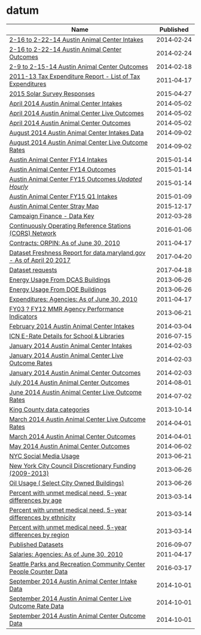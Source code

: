 # datum

Name | Published
---- | ---------
[2-16 to 2-22-14 Austin Animal Center Intakes](../datasets/db24-fcaw.md) | 2014&#x2011;02&#x2011;24
[2-16 to 2-22-14 Austin Animal Center Outcomes](../datasets/vs6n-chuq.md) | 2014&#x2011;02&#x2011;24
[2-9 to 2-15-14 Austin Animal Center Outcomes](../datasets/ctnk-wvxm.md) | 2014&#x2011;02&#x2011;18
[2011-13 Tax Expenditure Report - List of Tax Expenditures](../datasets/cjmm-9sxs.md) | 2011&#x2011;04&#x2011;17
[2015 Solar Survey Responses](../datasets/6x35-pz53.md) | 2015&#x2011;04&#x2011;27
[April 2014 Austin Animal Center Intakes](../datasets/cu49-7a5a.md) | 2014&#x2011;05&#x2011;02
[April 2014 Austin Animal Center Live Outcomes](../datasets/da96-d4bx.md) | 2014&#x2011;05&#x2011;02
[April 2014 Austin Animal Center Outcomes](../datasets/wtyt-mpzf.md) | 2014&#x2011;05&#x2011;02
[August 2014 Austin Animal Center Intakes Data](../datasets/qyb8-tmu7.md) | 2014&#x2011;09&#x2011;02
[August 2014 Austin Animal Center Live Outcome Rates](../datasets/6m7k-g59q.md) | 2014&#x2011;09&#x2011;02
[Austin Animal Center FY14 Intakes](../datasets/jam6-aawd.md) | 2015&#x2011;01&#x2011;14
[Austin Animal Center FY14 Outcomes](../datasets/azsy-zee6.md) | 2015&#x2011;01&#x2011;14
[Austin Animal Center FY15 Outcomes *Updated Hourly*](../datasets/fb53-k8de.md) | 2015&#x2011;01&#x2011;14
[Austin Animal Center FY15 Q1 Intakes](../datasets/9w5t-cuk2.md) | 2015&#x2011;01&#x2011;09
[Austin Animal Center Stray Map](../datasets/kz4x-q9k5.md) | 2015&#x2011;12&#x2011;17
[Campaign Finance - Data Key](../datasets/wygs-cc76.md) | 2012&#x2011;03&#x2011;28
[Continuously Operating Reference Stations (CORS) Network](../datasets/j7t6-d8a8.md) | 2016&#x2011;01&#x2011;06
[Contracts: ORPIN: As of June 30, 2010](../datasets/br2t-dc7x.md) | 2011&#x2011;04&#x2011;17
[Dataset Freshness Report for data.maryland.gov - As of April 20 2017](../datasets/8ypa-c9d9.md) | 2017&#x2011;04&#x2011;20
[Dataset requests](../datasets/56g4-9ua5.md) | 2017&#x2011;04&#x2011;18
[Energy Usage From DCAS Buildings](../datasets/pwva-zn2w.md) | 2013&#x2011;06&#x2011;26
[Energy Usage From DOE Buildings](../datasets/mq6n-s45c.md) | 2013&#x2011;06&#x2011;26
[Expenditures: Agencies: As of June 30, 2010](../datasets/822n-er69.md) | 2011&#x2011;04&#x2011;17
[FY03 ? FY12 MMR Agency Performance Indicators](../datasets/jhjm-vsp8.md) | 2013&#x2011;06&#x2011;21
[February 2014 Austin Animal Center Intakes](../datasets/9ejy-j7t5.md) | 2014&#x2011;03&#x2011;04
[ICN E-Rate Details for School & Libraries](../datasets/4dfz-ax32.md) | 2016&#x2011;07&#x2011;15
[January 2014 Austin Animal Center Intakes](../datasets/k4zx-bu88.md) | 2014&#x2011;02&#x2011;03
[January 2014 Austin Animal Center Live Outcome Rates](../datasets/v7ft-5zy3.md) | 2014&#x2011;02&#x2011;03
[January 2014 Austin Animal Center Outcomes](../datasets/up99-pfez.md) | 2014&#x2011;02&#x2011;03
[July 2014 Austin Animal Center Outcomes](../datasets/bw6v-aead.md) | 2014&#x2011;08&#x2011;01
[June 2014 Austin Animal Center Live Outcome Rates](../datasets/tb3x-mddn.md) | 2014&#x2011;07&#x2011;02
[King County data categories](../datasets/6hdp-2uus.md) | 2013&#x2011;10&#x2011;14
[March 2014 Austin Animal Center Live Outcome Rates](../datasets/7kz2-qyez.md) | 2014&#x2011;04&#x2011;01
[March 2014 Austin Animal Center Outcomes](../datasets/krsq-4num.md) | 2014&#x2011;04&#x2011;01
[May 2014 Austin Animal Center Outcomes](../datasets/dque-zfgd.md) | 2014&#x2011;06&#x2011;02
[NYC Social Media Usage](../datasets/5b3a-rs48.md) | 2013&#x2011;06&#x2011;21
[New York City Council Discretionary Funding (2009-2013)](../datasets/m3fi-rt3k.md) | 2013&#x2011;06&#x2011;26
[Oil Usage ( Select City Owned Buildings)](../datasets/whux-iuiu.md) | 2013&#x2011;06&#x2011;26
[Percent with unmet medical need, 5-year differences by age](../datasets/fupa-q885.md) | 2013&#x2011;03&#x2011;14
[Percent with unmet medical need, 5-year differences by ethnicity](../datasets/jgg3-zkyf.md) | 2013&#x2011;03&#x2011;14
[Percent with unmet medical need, 5-year differences by region](../datasets/k6xi-7wup.md) | 2013&#x2011;03&#x2011;14
[Published Datasets](../datasets/4atw-h7q2.md) | 2016&#x2011;09&#x2011;07
[Salaries: Agencies: As of June 30, 2010](../datasets/ea53-t8fq.md) | 2011&#x2011;04&#x2011;17
[Seattle Parks and Recreation Community Center People Counter Data](../datasets/k7wr-k9jj.md) | 2016&#x2011;03&#x2011;17
[September 2014 Austin Animal Center Intake Data](../datasets/8jjf-bejx.md) | 2014&#x2011;10&#x2011;01
[September 2014 Austin Animal Center Live Outcome Rate Data](../datasets/rbfq-6fgu.md) | 2014&#x2011;10&#x2011;01
[September 2014 Austin Animal Center Outcome Data](../datasets/e2a3-3mi6.md) | 2014&#x2011;10&#x2011;01

